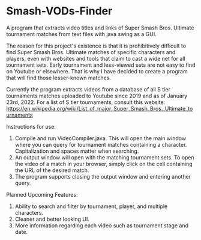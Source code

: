 # Smash-VODs-Finder

A program that extracts video titles and links of Super Smash Bros. Ultimate tournament matches from text files with java swing as a GUI.


The reason for this project's existence is that it is prohibitively difficult to find Super Smash Bros. Ultimate matches of specific characters and players, even with websites and tools that claim to cast a wide net for all tournament sets. Early tournament and less-viewed sets are not easy to find on Youtube or elsewhere. That is why I have decided to create a program that will find those lesser-known matches.

Currently the program extracts videos from a database of all S tier tournaments matches uploaded to Youtube since 2019 and as of January 23rd, 2022. For a list of S tier tournaments, consult this website: https://en.wikipedia.org/wiki/List_of_major_Super_Smash_Bros._Ultimate_tournaments

Instructions for use:
1. Compile and run VideoCompiler.java. This will open the main window where you can query for tournament matches containing a character. Capitalization and spaces matter when searching.
2. An output window will open with the matching tournament sets. To open the video of a match in your browser, simply click on the cell containing the URL of the desired match.
3. The program supports closing the output window and entering another query.


Planned Upcoming Features:
1. Ability to search and filter by tournament, player, and multiple characters.
2. Cleaner and better looking UI.
3. More information regarding each video such as tournament stage and date.
